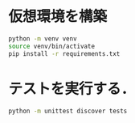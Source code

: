 # 仮想環境を構築

```bash
python -m venv venv
source venv/bin/activate
pip install -r requirements.txt
```

# テストを実行する．

```bash
python -m unittest discover tests
```
